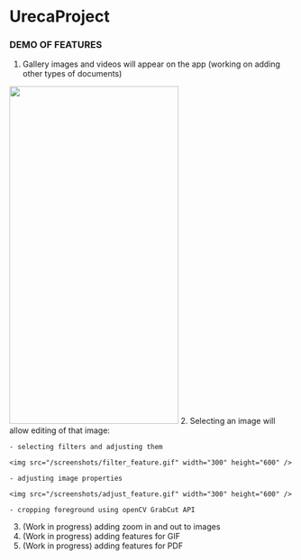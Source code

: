 # UrecaProject

### DEMO OF FEATURES
1. Gallery images and videos will appear on the app (working on adding other types of documents)
<img src="/screenshots/gallery_feature.gif" width="300" height="600" />
2. Selecting an image will allow editing of that image:

    - selecting filters and adjusting them
    
    <img src="/screenshots/filter_feature.gif" width="300" height="600" />
    
    - adjusting image properties
    
    <img src="/screenshots/adjust_feature.gif" width="300" height="600" />
    
    - cropping foreground using openCV GrabCut API
    
3. (Work in progress) adding zoom in and out to images
4. (Work in progress) adding features for GIF
5. (Work in progress) adding features for PDF
